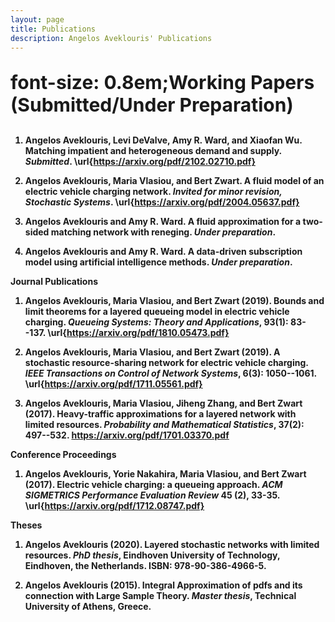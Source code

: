 ```yaml
---
layout: page
title: Publications
description: Angelos Aveklouris' Publications
---
```


<b><p style="font-size:30px">font-size: 0.8em;Working Papers (Submitted/Under Preparation)</p>

 1) Angelos Aveklouris, Levi DeValve,  Amy R. Ward, and Xiaofan Wu. Matching impatient and heterogeneous demand and supply.
   *Submitted*. \url{https://arxiv.org/pdf/2102.02710.pdf}

 2) Angelos Aveklouris, Maria Vlasiou, and Bert Zwart. A fluid model of an electric vehicle charging network. *Invited for minor revision, Stochastic Systems*. \url{https://arxiv.org/pdf/2004.05637.pdf}


 3) Angelos Aveklouris and Amy R. Ward. A fluid approximation for a two-sided matching network with reneging.
    *Under preparation*.

 4)  Angelos Aveklouris and Amy R. Ward.  A data-driven subscription model using artificial intelligence methods.
     *Under preparation*.

<b>Journal Publications 

 1) Angelos Aveklouris, Maria Vlasiou, and Bert Zwart (2019). Bounds and limit theorems for a layered queueing model in electric vehicle charging.
    *Queueing Systems: Theory and Applications*, 93(1): 83--137.
      \url{https://arxiv.org/pdf/1810.05473.pdf}
      
 2)  Angelos Aveklouris, Maria Vlasiou, and Bert Zwart (2019). A stochastic resource-sharing network for electric vehicle charging.
    *IEEE Transactions on Control of Network Systems*, 6(3): 1050--1061.
    \url{https://arxiv.org/pdf/1711.05561.pdf}

3) Angelos Aveklouris, Maria Vlasiou, Jiheng Zhang, and Bert Zwart (2017).  Heavy-traffic approximations for a layered network with limited resources. 
   *Probability and Mathematical Statistics*, 37(2): 497--532.  https://arxiv.org/pdf/1701.03370.pdf

<b>Conference Proceedings

1) Angelos Aveklouris, Yorie Nakahira, Maria Vlasiou, and Bert Zwart (2017). Electric vehicle charging: a queueing approach. 
   *ACM SIGMETRICS Performance Evaluation Review* 45 (2), 33-35.
\url{https://arxiv.org/pdf/1712.08747.pdf}

<b>Theses

   1) Angelos Aveklouris (2020). Layered stochastic networks with limited resources. *PhD thesis*, Eindhoven University of Technology, Eindhoven, the Netherlands. 
      ISBN: 978-90-386-4966-5.
  
  2) Angelos Aveklouris (2015). Integral Approximation of pdfs and its connection with Large Sample Theory. *Master thesis*, Technical University of Athens, Greece.
  


<!-- Note: this is how to write a comment in HTML. Everything in here won't show up on your webpage.-->

<!--
To increase the size of the title, use fewer # in front of the paper title.
To decrease the size of the title, use more #. 
To remove the italics, remove the * before and after the description
To remove the underline from the title, remove the <u> tags (<u> and </u>)
-->
